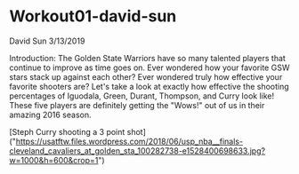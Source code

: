 Workout01-david-sun
================
David Sun
3/13/2019

Introduction: The Golden State Warriors have so many talented players that continue to improve as time goes on. Ever wondered how your favorite GSW stars stack up against each other? Ever wondered truly how effective your favorite shooters are? Let's take a look at exactly how effective the shooting percentages of Iguodala, Green, Durant, Thompson, and Curry look like! These five players are definitely getting the "Wows!" out of us in their amazing 2016 season.

\[Steph Curry shooting a 3 point shot\] ("<https://usatftw.files.wordpress.com/2018/06/usp_nba__finals-cleveland_cavaliers_at_golden_sta_100282738-e1528400698633.jpg?w=1000&h=600&crop=1>")
